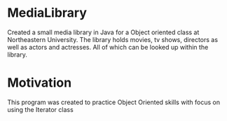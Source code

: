 # MediaLibrary
Created a small media library in Java for a Object oriented class at Northeastern University.
The library holds movies, tv shows, directors as well as actors and actresses. All of which can be looked up within the 
library.

# Motivation
This program was created to practice Object Oriented skills with focus on using the Iterator class 
